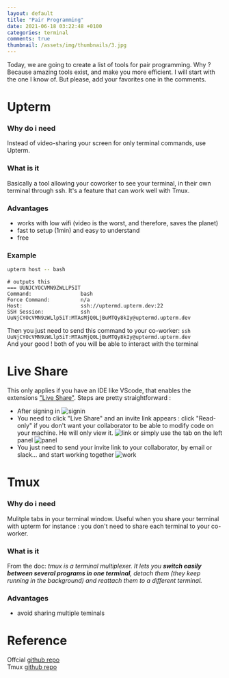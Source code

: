 ```yaml
---
layout: default
title: "Pair Programming"
date: 2021-06-18 03:22:48 +0100
categories: terminal
comments: true
thumbnail: /assets/img/thumbnails/3.jpg
---
```


Today, we are going to create a list of tools for pair programming. Why ? Because amazing tools exist, and make you more efficient. I will start with the one I know of. But please, add your favorites one in the comments.

# Upterm

### Why do i need

Instead of video-sharing your screen for only terminal commands, use Upterm.

### What is it

Basically a tool allowing your coworker to see your terminal, in their own terminal through ssh. It's a feature that can work well with Tmux.

### Advantages

- works with low wifi (video is the worst, and therefore, saves the planet)
- fast to setup (1min) and easy to understand
- free

### Example

```Bash
upterm host -- bash
```

```
# outputs this
=== UUNJCYOCVMN9ZWLLP5IT
Command:                bash
Force Command:          n/a
Host:                   ssh://uptermd.upterm.dev:22
SSH Session:            ssh UuNjCYOcVMN9zWLlp5iT:MTAsMjQ0LjBuMTQy8kIy@uptermd.upterm.dev
```

Then you just need to send this command to your co-worker:
`ssh UuNjCYOcVMN9zWLlp5iT:MTAsMjQ0LjBuMTQy8kIy@uptermd.upterm.dev`  
And your good ! both of you will be able to interact with the terminal

# Live Share

This only applies if you have an IDE like VScode, that enables the extensions ["Live Share"](https://docs.microsoft.com/en-us/visualstudio/liveshare/).
Steps are pretty straightforward :

- After signing in
  ![signin](https://docs.microsoft.com/en-us/visualstudio/liveshare/media/vscode-sign-in-toast.png)
- You need to click "Live Share" and an invite link appears : click "Read-only" if you don't want your collaborator to be able to modify code on your machine. He will only view it.
  ![link](https://docs.microsoft.com/en-us/visualstudio/liveshare/media/vscode-share-button-new.png)
  or simply use the tab on the left panel
  ![panel](https://docs.microsoft.com/en-us/visualstudio/liveshare/media/vscode-read-only-viewlet.png)
- You just need to send your invite link to your collaborator, by email or slack... and start working together
  ![work](https://visualstudio.microsoft.com/wp-content/uploads/2018/11/v2-Edit-Comp_FINAL-optimized840.gif)

# Tmux

### Why do i need

Mulitple tabs in your terminal window. Useful when you share your terminal with upterm for instance : you don't need to share each terminal to your co-worker.

### What is it

From the doc: _tmux is a terminal multiplexer. It lets you **switch easily between several programs in one terminal**, detach them (they keep running in the background) and reattach them to a different terminal._

### Advantages

- avoid sharing multiple teminals

# Reference

Offcial [github repo](https://github.com/owenthereal/upterm)  
Tmux [github repo](https://github.com/tmux/tmux/wiki)
